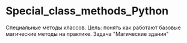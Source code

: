 # Special_class_methods_Python
Специальные методы классов. Цель: понять как работают базовые магические методы на практике.  Задача "Магические здания"
